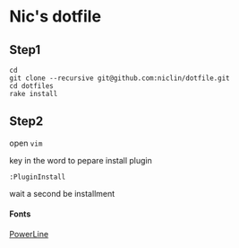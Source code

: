 # Nic's dotfile


## Step1

```
cd
git clone --recursive git@github.com:niclin/dotfile.git
cd dotfiles
rake install
```

## Step2

open `vim`

key in the word to pepare install plugin

`:PluginInstall`

wait a second be installment

#### Fonts

[PowerLine](https://github.com/supermarin/powerline-fonts)
